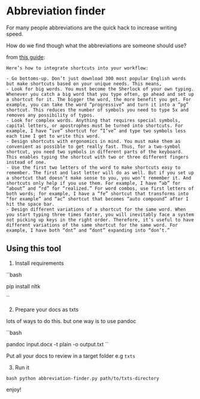 # Abbreviation finder

For many people abbreviations are the quick hack to increase writing speed.

How do we find though what the abbreviations are someone should use?

from [this guide](https://vasilishynkarenka.com/how-to-type-3x-faster/):

    Here’s how to integrate shortcuts into your workflow:
    
    - Go bottoms-up. Don’t just download 300 most popular English words but make shortcuts based on your unique needs. This means,
    - Look for big words. You must become the Sherlock of your own typing. Whenever you catch a big word that you type often, go ahead and set up a shortcut for it. The bigger the word, the more benefit you get. For example, you can take the word “progressive” and turn it into a “pg” shortcut. This reduces the number of symbols you need to type 5x and removes any possibility of typos.
    - Look for complex words. Anything that requires special symbols, capital letters, or apostrophes must be turned into shortcuts. For example, I have “ive” shortcut for “I’ve” and type two symbols less each time I get to write this word.
    - Design shortcuts with ergonomics in mind. You must make them as convenient as possible to get really fast. Thus, for a two-symbol shortcut, you need two symbols in different parts of the keyboard. This enables typing the shortcut with two or three different fingers instead of one.
    - Use the first two letters of the word to make shortcuts easy to remember. The first and last letter will do as well. But if you set up a shortcut that doesn’t make sense to you, you won’t remember it. And shortcuts only help if you use them. For example, I have “ab” for “about” and “rd” for “realized.” For word combos, use first letters of both words; for example, I have a “fe” shortcut that transforms into “for example” and “ac” shortcut that becomes “auto compound” after I hit the space bar.
    - Design different variations of a shortcut for the same word. When you start typing three times faster, you will inevitably face a system not picking up keys in the right order. Therefore, it’s useful to have different variations of the same shortcut for the same word. For example, I have both “dnt” and “dont” expanding into “don’t.”
    
## Using this tool

1. Install requirements

``bash

pip install nltk

``

2. Prepare your docs as txts

lots of ways to do this. but one way is to use pandoc

``bash

pandoc input.docx -t plain -o output.txt
``

Put all your docs to review in a target folder e.g ``txts``


3. Run it

``bash
python abbreviation-finder.py path/to/txts-directory
``

enjoy! 